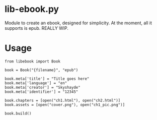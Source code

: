 # lib-ebook.py
Module to create an ebook, designed for simplicity.  At the moment, all it supports is epub.  REALLY WIP.  

# Usage

```
from libebook import Book

book = Book("{filename}", "epub")

book.meta['title'] = "Title goes here"
book.meta['language'] = "en"
book.meta['creator'] = "Skyshayde"
book.meta['identifier'] = "12345"

book.chapters = [open("ch1.html"), open("ch2.html")]
book.assets = [open("cover.png"), open("ch1_pic.png")]

book.build()
```
